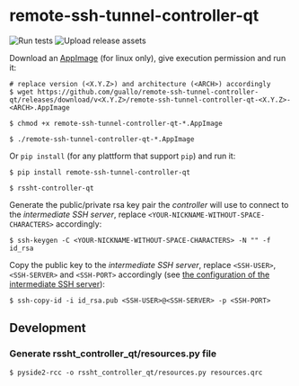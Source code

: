 # remote-ssh-tunnel-controller-qt

![Run tests](https://github.com/guallo/remote-ssh-tunnel-controller-qt/workflows/Run%20tests/badge.svg)
![Upload release assets](https://github.com/guallo/remote-ssh-tunnel-controller-qt/workflows/Upload%20release%20assets/badge.svg)

Download an [AppImage](https://github.com/guallo/remote-ssh-tunnel-controller-qt/releases/) (for linux only), give execution permission and run it:

```shell
# replace version (<X.Y.Z>) and architecture (<ARCH>) accordingly
$ wget https://github.com/guallo/remote-ssh-tunnel-controller-qt/releases/download/v<X.Y.Z>/remote-ssh-tunnel-controller-qt-<X.Y.Z>-<ARCH>.AppImage

$ chmod +x remote-ssh-tunnel-controller-qt-*.AppImage

$ ./remote-ssh-tunnel-controller-qt-*.AppImage
```

Or `pip install` (for any plattform that support `pip`) and run it:

```shell
$ pip install remote-ssh-tunnel-controller-qt

$ rssht-controller-qt
```

Generate the public/private rsa key pair the *controller* will use to connect to the *intermediate SSH server*, replace `<YOUR-NICKNAME-WITHOUT-SPACE-CHARACTERS>` accordingly:

```shell
$ ssh-keygen -C <YOUR-NICKNAME-WITHOUT-SPACE-CHARACTERS> -N "" -f id_rsa
```

Copy the public key to the *intermediate SSH server*, replace `<SSH-USER>`, `<SSH-SERVER>` and `<SSH-PORT>` accordingly (see [the configuration of the intermediate SSH server](https://github.com/guallo/remote-ssh-tunnel-agent/blob/master/README.md#manual-1)):

```shell
$ ssh-copy-id -i id_rsa.pub <SSH-USER>@<SSH-SERVER> -p <SSH-PORT>
```

## Development

### Generate rssht_controller_qt/resources.py file

```shell
$ pyside2-rcc -o rssht_controller_qt/resources.py resources.qrc
```
